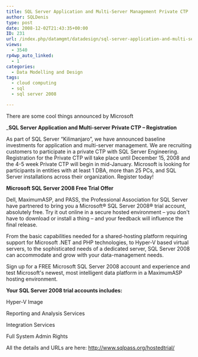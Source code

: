```yaml
---
title: SQL Server Application and Multi-Server Management Private CTP
author: SQLDenis
type: post
date: 2008-12-02T21:43:35+00:00
ID: 231
url: /index.php/datamgmt/datadesign/sql-server-application-and-multi-server/
views:
  - 3540
rp4wp_auto_linked:
  - 1
categories:
  - Data Modelling and Design
tags:
  - cloud computing
  - sql
  - sql server 2008

---
```

There are some cool things announced by Microsoft

_**SQL Server Application and Multi-server Private CTP – Registration**</p> 

As part of SQL Server “Kilimanjaro”, we have announced baseline investments for application and multi-server management. We are recruiting customers to participate in a private CTP with SQL Server Engineering. Registration for the Private CTP will take place until December 15, 2008 and the 4-5 week Private CTP will begin in mid-January. Microsoft is looking for participants in entities with at least 1 DBA, more than 25 PCs, and SQL Server installations across their organization. Register today!

**Microsoft SQL Server 2008 Free Trial Offer**

Dell, MaximumASP, and PASS, the Professional Association for SQL Server have partnered to bring you a Microsoft® SQL Server 2008® trial account, absolutely free. Try it out online in a secure hosted environment – you don't have to download or install a thing – and your feedback will influence the final release.

From the basic capabilities needed for a shared-hosting platform requiring support for Microsoft .NET and PHP technologies, to Hyper-V based virtual servers, to the sophisticated needs of a dedicated server, SQL Server 2008 can accommodate and grow with your data-management needs.

Sign up for a FREE Microsoft SQL Server 2008 account and experience and test Microsoft's newest, most intelligent data platform in a MaximumASP hosting environment.

**Your SQL Server 2008 trial accounts includes:**
  
Hyper-V Image
  
Reporting and Analysis Services
  
Integration Services
  
Full System Admin Rights</em>

All the details and URLs are here: http://www.sqlpass.org/hostedtrial/